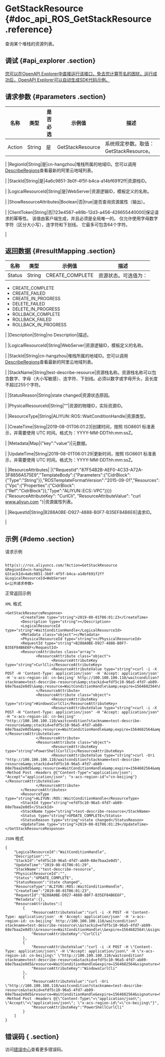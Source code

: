 # GetStackResource {#doc_api_ROS_GetStackResource .reference}

查询某个堆栈的资源列表。

## 调试 {#api_explorer .section}

[您可以在OpenAPI Explorer中直接运行该接口，免去您计算签名的困扰。运行成功后，OpenAPI Explorer可以自动生成SDK代码示例。](https://api.aliyun.com/#product=ROS&api=GetStackResource&type=RPC&version=2019-09-10)

## 请求参数 {#parameters .section}

|名称|类型|是否必选|示例值|描述|
|--|--|----|---|--|
|Action|String|是|GetStackResource|系统规定参数。取值：GetStackResource。

 |
|RegionId|String|是|cn-hangzhou|堆栈所属的地域ID。您可以调用[DescribeRegions](https://help.aliyun.com/document_detail/131035.htm)查看最新的阿里云地域列表。

 |
|StackId|String|是|4a6c9851-3b0f-4f5f-b4ca-a14bf691f2ff|资源栈ID。

 |
|LogicalResourceId|String|是|WebServer|资源逻辑ID，模板定义的名称。

 |
|ShowResourceAttributes|Boolean|否|true|是否查询资源属性（输出）。

 |
|ClientToken|String|否|123e4567-e89b-12d3-a456-426655440000|保证请求的幂等性。 该值由客户端生成，并且必须是全局唯一的。 仅允许使用字母数字字符（区分大小写），连字符和下划线。 它最多可包含64个字符。

 |

## 返回数据 {#resultMapping .section}

|名称|类型|示例值|描述|
|--|--|---|--|
|Status|String|CREATE\_COMPLETE|资源状态。可选值为：

 -   CREATE\_COMPLETE
-   CREATE\_FAILED
-   CREATE\_IN\_PROGRESS
-   DELETE\_FAILED
-   DELETE\_IN\_PROGRESS
-   ROLLBACK\_COMPLETE
-   ROLLBACK\_FAILED
-   ROLLBACK\_IN\_PROGRESS

 |
|Description|String|no Description|描述。

 |
|LogicalResourceId|String|WebServer|资源逻辑ID，模板定义的名称。

 |
|StackId|String|cn-hangzhou|堆栈所属的地域ID。您可以调用[DescribeRegions](https://help.aliyun.com/document_detail/131035.htm)查看最新的阿里云地域列表。

 |
|StackName|String|test-describe-resource|资源栈名称。资源栈名称可以包含数字、字母（大小写敏感）、连字符、下划线。必须以数字或字母开头，且长度不超过255个字符。

 |
|StatusReason|String|state changed|资源状态原因。

 |
|PhysicalResourceId|String|""|资源的物理ID，实际资源ID。

 |
|ResourceType|String|ALIYUN::ROS::WaitConditionHandle|资源类型。

 |
|CreateTime|String|2019-08-01T06:01:23|创建时间，按照 ISO8601 标准表示，并需要使用 UTC 时间。格式为：YYYY-MM-DDThh:mm:ssZ。

 |
|Metadata|Map|\{"key":"value"\}|元数据。

 |
|UpdateTime|String|2019-08-01T06:01:29|更新时间，按照 ISO8601 标准表示，并需要使用 UTC 时间。格式为：YYYY-MM-DDThh:mm:ssZ。

 |
|ResourceAttributes| |\{"RequestId":"87F54B2B-AEF0-4C33-A72A-3F8856A575E9","TemplateBody":\{"Parameters":\{"CidrBlock":\{"Type":"String"\}\},"ROSTemplateFormatVersion":"2015-09-01","Resources":\{"Vpc":\{"Properties":\{"CidrBlock":\{"Ref":"CidrBlock"\}\},"Type":"ALIYUN::ECS::VPC"\}\}\}\} \{"ResourceAttributeKey": "CurlCli", "ResourceAttributeValue": "curl www.aliyun.com "\}|资源属性列表。

 |
|RequestId|String|B288A0BE-D927-4888-B0F7-B35EF84B6E6|请求ID。

 |

## 示例 {#demo .section}

请求示例

``` {#request_demo}

http(s)://ros.aliyuncs.com/?Action=GetStackResource
&RegionId=cn-hangzhou
&StackId=4a6c9851-3b0f-4f5f-b4ca-a14bf691f2ff
&LogicalResourceId=WebServer
&<公共请求参数>

```

正常返回示例

`XML` 格式

``` {#xml_return_success_demo}
<GetStackResourceResponse>
       <CreateTime type="string">2019-08-01T06:01:23</CreateTime>
       <Description type="string"></Description>
       <LogicalResourceId type="string">WaitConditionHandle</LogicalResourceId>
       <Metadata class="object"></Metadata>
       <PhysicalResourceId type="string"></PhysicalResourceId>
       <RequestId type="string">B288A0BE-D927-4888-B0F7-B35EF84B6E6F</RequestId>
       <ResourceAttributes class="array">
              <ResourceAttribute class="object">
                     <ResourceAttributeKey type="string">CurlCli</ResourceAttributeKey>
                     <ResourceAttributeValue type="string">curl -i -X POST -H 'Content-Type: application/json' -H 'Accept: application/json' -H 'x-acs-region-id: cn-beijing' http://100.100.100.110/waitcondition?stackname=test-describe-resource\&amp;stackid=efdf5c10-96a5-4fd7-ab89-68e7baa2e0d5\&amp;resource=WaitConditionHandle\&amp;expire=1564682564\&amp;signature=991d910a901a89db6580d74233119960c004de55</ResourceAttributeValue>
              </ResourceAttribute>
              <ResourceAttribute class="object">
                     <ResourceAttributeKey type="string">WindowsCurlCli</ResourceAttributeKey>
                     <ResourceAttributeValue type="string">curl -i -X POST -H "Content-Type: application/json" -H "Accept: application/json" -H "x-acs-region-id: cn-beijing" "http://100.100.100.110/waitcondition?stackname=test-describe-resource&amp;stackid=efdf5c10-96a5-4fd7-ab89-68e7baa2e0d5&amp;resource=WaitConditionHandle&amp;expire=1564682564&amp;signature=991d910a901a89db6580d74233119960c004de55"</ResourceAttributeValue>
              </ResourceAttribute>
              <ResourceAttribute class="object">
                     <ResourceAttributeKey type="string">PowerShellCurlCli</ResourceAttributeKey>
                     <ResourceAttributeValue type="string">curl -Uri "http://100.100.100.110/waitcondition?stackname=test-describe-resource&amp;stackid=efdf5c10-96a5-4fd7-ab89-68e7baa2e0d5&amp;resource=WaitConditionHandle&amp;expire=1564682564&amp;signature=991d910a901a89db6580d74233119960c004de55" -Method Post -Headers @{"Content-Type"="application/json"; "Accept"="application/json"; "x-acs-region-id"="cn-beijing"}</ResourceAttributeValue>
              </ResourceAttribute>
       </ResourceAttributes>
       <ResourceType type="string">ALIYUN::ROS::WaitConditionHandle</ResourceType>
       <StackId type="string">efdf5c10-96a5-4fd7-ab89-68e7baa2e0d5</StackId>
       <StackName type="string">test-describe-resource</StackName>
       <Status type="string">UPDATE_COMPLETE</Status>
       <StatusReason type="string">state changed</StatusReason>
       <UpdateTime type="string">2019-08-01T06:01:29</UpdateTime>
</GetStackResourceResponse>
```

`JSON` 格式

``` {#json_return_success_demo}
{
	"LogicalResourceId":"WaitConditionHandle",
	"Description":"",
	"StackId":"efdf5c10-96a5-4fd7-ab89-68e7baa2e0d5",
	"UpdateTime":"2019-08-01T06:01:29",
	"StackName":"test-describe-resource",
	"PhysicalResourceId":"",
	"Status":"UPDATE_COMPLETE",
	"StatusReason":"state changed",
	"ResourceType":"ALIYUN::ROS::WaitConditionHandle",
	"CreateTime":"2019-08-01T06:01:23",
	"RequestId":"B288A0BE-D927-4888-B0F7-B35EF84B6E6F",
	"Metadata":{},
	"ResourceAttributes":[
		{
			"ResourceAttributeValue":"curl -i -X POST -H 'Content-Type: application/json' -H 'Accept: application/json' -H 'x-acs-region-id: cn-beijing' http://100.100.100.110/waitcondition?stackname=test-describe-resource\\&stackid=efdf5c10-96a5-4fd7-ab89-68e7baa2e0d5\\&resource=WaitConditionHandle\\&expire=1564682564\\&signature=991d910a901a89db6580d74233119960c004de55",
			"ResourceAttributeKey":"CurlCli"
		},
		{
			"ResourceAttributeValue":"curl -i -X POST -H \"Content-Type: application/json\" -H \"Accept: application/json\" -H \"x-acs-region-id: cn-beijing\" \"http://100.100.100.110/waitcondition?stackname=test-describe-resource&stackid=efdf5c10-96a5-4fd7-ab89-68e7baa2e0d5&resource=WaitConditionHandle&expire=1564682564&signature=991d910a901a89db6580d74233119960c004de55\"",
			"ResourceAttributeKey":"WindowsCurlCli"
		},
		{
			"ResourceAttributeValue":"curl -Uri \"http://100.100.100.110/waitcondition?stackname=test-describe-resource&stackid=efdf5c10-96a5-4fd7-ab89-68e7baa2e0d5&resource=WaitConditionHandle&expire=1564682564&signature=991d910a901a89db6580d74233119960c004de55\" -Method Post -Headers @{\"Content-Type\"=\"application/json\"; \"Accept\"=\"application/json\"; \"x-acs-region-id\"=\"cn-beijing\"}",
			"ResourceAttributeKey":"PowerShellCurlCli"
		}
	]
}
```

## 错误码 { .section}

访问[错误中心](https://error-center.alibabacloud.com/status/product/ROS)查看更多错误码。

